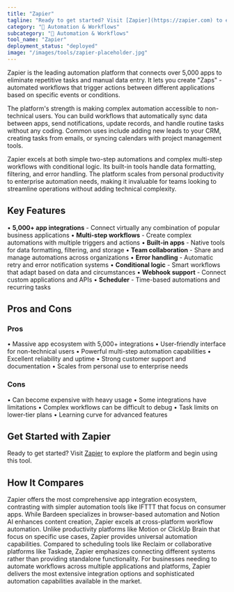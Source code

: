 ```yaml
---
title: "Zapier"
tagline: "Ready to get started? Visit [Zapier](https://zapier.com) to explore the platform and begin using this tool...."
category: "🔄 Automation & Workflows"
subcategory: "🔄 Automation & Workflows"
tool_name: "Zapier"
deployment_status: "deployed"
image: "/images/tools/zapier-placeholder.jpg"
---
```

Zapier is the leading automation platform that connects over 5,000 apps to eliminate repetitive tasks and manual data entry. It lets you create "Zaps" - automated workflows that trigger actions between different applications based on specific events or conditions.

The platform's strength is making complex automation accessible to non-technical users. You can build workflows that automatically sync data between apps, send notifications, update records, and handle routine tasks without any coding. Common uses include adding new leads to your CRM, creating tasks from emails, or syncing calendars with project management tools.

Zapier excels at both simple two-step automations and complex multi-step workflows with conditional logic. Its built-in tools handle data formatting, filtering, and error handling. The platform scales from personal productivity to enterprise automation needs, making it invaluable for teams looking to streamline operations without adding technical complexity.

## Key Features

• **5,000+ app integrations** - Connect virtually any combination of popular business applications
• **Multi-step workflows** - Create complex automations with multiple triggers and actions
• **Built-in apps** - Native tools for data formatting, filtering, and storage
• **Team collaboration** - Share and manage automations across organizations
• **Error handling** - Automatic retry and error notification systems
• **Conditional logic** - Smart workflows that adapt based on data and circumstances
• **Webhook support** - Connect custom applications and APIs
• **Scheduler** - Time-based automations and recurring tasks

## Pros and Cons

### Pros
• Massive app ecosystem with 5,000+ integrations
• User-friendly interface for non-technical users
• Powerful multi-step automation capabilities
• Excellent reliability and uptime
• Strong customer support and documentation
• Scales from personal use to enterprise needs

### Cons
• Can become expensive with heavy usage
• Some integrations have limitations
• Complex workflows can be difficult to debug
• Task limits on lower-tier plans
• Learning curve for advanced features

## Get Started with Zapier

Ready to get started? Visit [Zapier](https://zapier.com) to explore the platform and begin using this tool.

## How It Compares

Zapier offers the most comprehensive app integration ecosystem, contrasting with simpler automation tools like IFTTT that focus on consumer apps. While Bardeen specializes in browser-based automation and Notion AI enhances content creation, Zapier excels at cross-platform workflow automation. Unlike productivity platforms like Motion or ClickUp Brain that focus on specific use cases, Zapier provides universal automation capabilities. Compared to scheduling tools like Reclaim or collaborative platforms like Taskade, Zapier emphasizes connecting different systems rather than providing standalone functionality. For businesses needing to automate workflows across multiple applications and platforms, Zapier delivers the most extensive integration options and sophisticated automation capabilities available in the market.